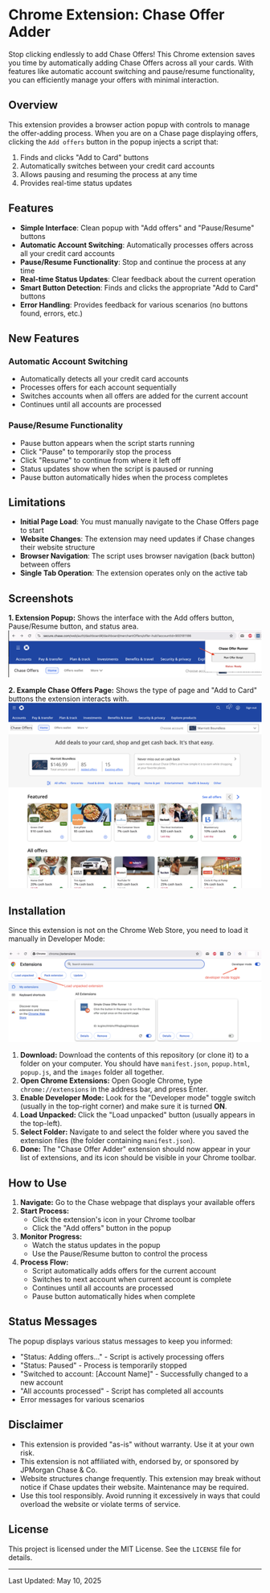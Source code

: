 # Chrome Extension: Chase Offer Adder

Stop clicking endlessly to add Chase Offers! This Chrome extension saves you time by automatically adding Chase Offers across all your cards. With features like automatic account switching and pause/resume functionality, you can efficiently manage your offers with minimal interaction.

## Overview

This extension provides a browser action popup with controls to manage the offer-adding process. When you are on a Chase page displaying offers, clicking the `Add offers` button in the popup injects a script that:

1. Finds and clicks "Add to Card" buttons
2. Automatically switches between your credit card accounts
3. Allows pausing and resuming the process at any time
4. Provides real-time status updates

## Features

* **Simple Interface**: Clean popup with "Add offers" and "Pause/Resume" buttons
* **Automatic Account Switching**: Automatically processes offers across all your credit card accounts
* **Pause/Resume Functionality**: Stop and continue the process at any time
* **Real-time Status Updates**: Clear feedback about the current operation
* **Smart Button Detection**: Finds and clicks the appropriate "Add to Card" buttons
* **Error Handling**: Provides feedback for various scenarios (no buttons found, errors, etc.)

## New Features

### Automatic Account Switching

* Automatically detects all your credit card accounts
* Processes offers for each account sequentially
* Switches accounts when all offers are added for the current account
* Continues until all accounts are processed

### Pause/Resume Functionality

* Pause button appears when the script starts running
* Click "Pause" to temporarily stop the process
* Click "Resume" to continue from where it left off
* Status updates show when the script is paused or running
* Pause button automatically hides when the process completes

## Limitations

* **Initial Page Load**: You must manually navigate to the Chase Offers page to start
* **Website Changes**: The extension may need updates if Chase changes their website structure
* **Browser Navigation**: The script uses browser navigation (back button) between offers
* **Single Tab Operation**: The extension operates only on the active tab

## Screenshots

**1. Extension Popup:** Shows the interface with the Add offers button, Pause/Resume button, and status area.
![Popup Window](images/popup.png)

**2. Example Chase Offers Page:** Shows the type of page and "Add to Card" buttons the extension interacts with.
![Chase Offers Page Example](images/offer_page_exmaple.png)

## Installation

Since this extension is not on the Chrome Web Store, you need to load it manually in Developer Mode:

![Chrome Extensions Page](images/installation.png)

1. **Download:** Download the contents of this repository (or clone it) to a folder on your computer. You should have `manifest.json`, `popup.html`, `popup.js`, and the `images` folder all together.
2. **Open Chrome Extensions:** Open Google Chrome, type `chrome://extensions` in the address bar, and press Enter.
3. **Enable Developer Mode:** Look for the "Developer mode" toggle switch (usually in the top-right corner) and make sure it is turned **ON**.
4. **Load Unpacked:** Click the "Load unpacked" button (usually appears in the top-left).
5. **Select Folder:** Navigate to and select the folder where you saved the extension files (the folder containing `manifest.json`).
6. **Done:** The "Chase Offer Adder" extension should now appear in your list of extensions, and its icon should be visible in your Chrome toolbar.

## How to Use

1. **Navigate:** Go to the Chase webpage that displays your available offers
2. **Start Process:**
   * Click the extension's icon in your Chrome toolbar
   * Click the "Add offers" button in the popup
3. **Monitor Progress:**
   * Watch the status updates in the popup
   * Use the Pause/Resume button to control the process
4. **Process Flow:**
   * Script automatically adds offers for the current account
   * Switches to next account when current account is complete
   * Continues until all accounts are processed
   * Pause button automatically hides when complete

## Status Messages

The popup displays various status messages to keep you informed:

* "Status: Adding offers..." - Script is actively processing offers
* "Status: Paused" - Process is temporarily stopped
* "Switched to account: [Account Name]" - Successfully changed to a new account
* "All accounts processed" - Script has completed all accounts
* Error messages for various scenarios

## Disclaimer

* This extension is provided "as-is" without warranty. Use it at your own risk.
* This extension is not affiliated with, endorsed by, or sponsored by JPMorgan Chase & Co.
* Website structures change frequently. This extension may break without notice if Chase updates their website. Maintenance may be required.
* Use this tool responsibly. Avoid running it excessively in ways that could overload the website or violate terms of service.

## License

This project is licensed under the MIT License. See the `LICENSE` file for details.

---

Last Updated: May 10, 2025
